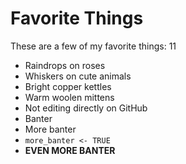 # Favorite Things

These are a few of my favorite things: 11

- Raindrops on roses
- Whiskers on cute animals
- Bright copper kettles
- Warm woolen mittens
- Not editing directly on GitHub
- Banter
- More banter
- ```more_banter <- TRUE```
- __EVEN MORE BANTER__
